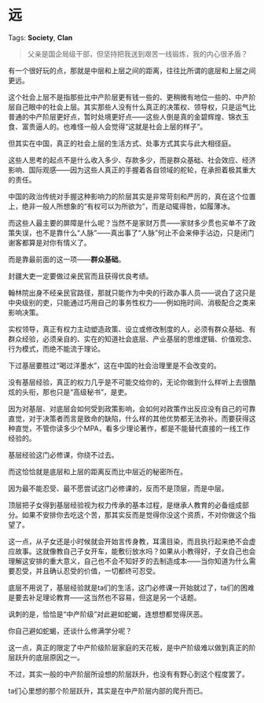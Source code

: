 # 远

Tags: **Society**, **Clan**

> 父亲是国企局级干部，但坚持把我送到艰苦一线锻炼，我的内心很矛盾？



有一个很好玩的点，那就是中层和上层之间的距离，往往比所谓的底层和上层之间更远。

这个社会上层不是指那些比中产阶层更有钱一些的、更稍微有地位一些的、中产阶层自己眼中的社会上层。其实那些人没有什么真正的决策权、领导权，只是运气比普通的中产阶层更好点，暂时处境更好点——这些人倒是真的金碧辉煌、锦衣玉食、富贵逼人的。也难怪一般人会觉得“这就是社会上层的样子”。

但其实在中国，真正的社会上层的生活方式、处事方式其实与此大相径庭。

这些人思考的起点不是什么收入多少、存款多少，而是群众基础、社会效应、经济影响、国际观感——因为这些人真正的手握着各自领域的舵轮，在承担着极其重大的责任。

中国的政治传统对手握这种影响力的阶层其实是非常苛刻和严厉的，真在这个位置上，绝非一般人所想象的“有权可以为所欲为”，而是动辄得咎，如履薄冰。

而这些人最主要的屏障是什么呢？当然不是家财万贯——家财多少贯也买单不了政策失误，也不是靠什么“人脉”——真出事了“人脉”何止不会来伸手沾边，只是闭门谢客都算是对你有情义了。

而是靠最前面的这一项——**群众基础**。

封疆大吏一定要做过亲民官而且获得优良考绩。

翰林院出身不经亲民官路径，那就只能作为中央的行政办事人员——说白了这只是中央级别的吏，只能通过巧用自己的事务性权力——例如拖时间、消极配合之类来影响决策。

实权领导，真正有权力主动塑造政策、设立或修改制度的人，必须有群众基础、有群众经验，必须亲自的、实在的知道社会底层、产业基层的思维逻辑、价值观念、行为模式，而绝不能流于理论。

下过基层要胜过“喝过洋墨水”，这在中国的社会治理里是不会改变的。

没有基层经验，真正的权力几乎是不可能交给你的，无论你做到什么样听上去很酷炫的头衔，那也只是“高级秘书”，是吏。

因为对基层、对底层会如何受到政策影响，会如何对政策作出反应没有自己的可靠直觉，对于决策者而言是致命的缺陷，什么样的其他优势都无法弥补。而要获得这种直觉，不管你读多少个MPA，看多少理论著作，都是不能替代直接的一线工作经验的。

基层经验这门必修课，你绕不过去。

而这恰恰就是底层和上层的距离反而比中层近的秘密所在。

因为最不能忍受、最不愿尝试这门必修课的，反而不是顶层，而是中层。

顶层把子女得到基层经验视为权力传承的基本过程，是继承人教育的必备组成部分。如果不安排你去吃这个苦，那其实反而是觉得你没这个资质，不对你做这个指望了。

这一点，从子女还是小时候就会开始言传身教，耳濡目染，而且执行起来绝不会虚应故事。这就像教自己子女开车，能敷衍放水吗？如果从小教得好，子女自己也会理解这安排的重大意义，自己也不会不知好歹的去制造成本——当你知道为什么需要忍受，并且确认忍受的价值，一切都终可忍受。

底层不用说了，基层经验就是ta们的生活，这门必修课一开始就过了，ta们的困难是要去补足理论教育——这当然也不容易，但这是另一个话题。

讽刺的是，恰恰是“中产阶级”对此避如蛇蝎，连想想都觉得厌恶。

你自己避如蛇蝎，还谈什么修满学分呢？

这一点，真正的限定了中产阶级阶层家庭的天花板，是中产阶级难以做到真正的阶层跃升的底层原因之一。

不过，其实一般的中产阶层所设想的阶层跃升，也没有有野心到这个程度罢了。

ta们心里想的那个阶层跃升，其实是在中产阶层内部的爬升而已。




